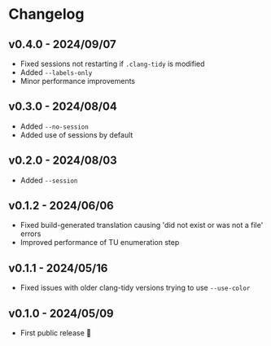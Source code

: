 # Changelog

## v0.4.0 - 2024/09/07

-   Fixed sessions not restarting if `.clang-tidy` is modified
-   Added `--labels-only`
-   Minor performance improvements

## v0.3.0 - 2024/08/04

-   Added `--no-session`
-   Added use of sessions by default

## v0.2.0 - 2024/08/03

-   Added `--session`

## v0.1.2 - 2024/06/06

-   Fixed build-generated translation causing 'did not exist or was not a file' errors
-   Improved performance of TU enumeration step

## v0.1.1 - 2024/05/16

-   Fixed issues with older clang-tidy versions trying to use `--use-color`

## v0.1.0 - 2024/05/09

-   First public release 🎉&#xFE0F;
